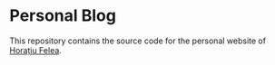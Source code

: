# Personal Blog

This repository contains the source code for the personal website of [Horațiu
Felea](https://horatiufelea.com).
